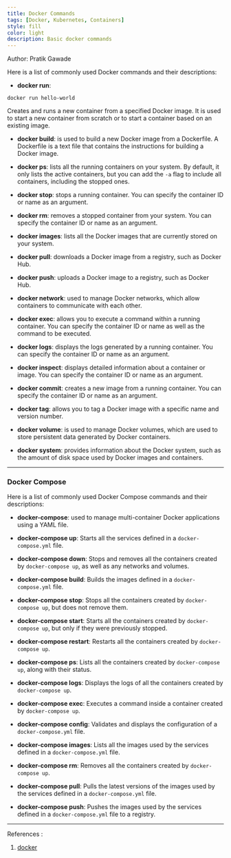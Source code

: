 ```yaml
---
title: Docker Commands
tags: [Docker, Kubernetes, Containers]
style: fill
color: light
description: Basic docker commands 
---
```


Author: Pratik Gawade

Here is a list of commonly used Docker commands and their descriptions:

- **docker run**:
```
docker run hello-world
```
 Creates and runs a new container from a specified Docker image. It is used to start a new container from scratch or to start a container based on an existing image.

- **docker build**: is used to build a new Docker image from a Dockerfile. A Dockerfile is a text file that contains the instructions for building a Docker image.

- **docker ps**: lists all the running containers on your system. By default, it only lists the active containers, but you can add the `-a` flag to include all containers, including the stopped ones.

- **docker stop**: stops a running container. You can specify the container ID or name as an argument.

- **docker rm**: removes a stopped container from your system. You can specify the container ID or name as an argument.

- **docker images**: lists all the Docker images that are currently stored on your system.

- **docker pull**: downloads a Docker image from a registry, such as Docker Hub.

- **docker push**: uploads a Docker image to a registry, such as Docker Hub.

- **docker network**: used to manage Docker networks, which allow containers to communicate with each other.

- **docker exec**: allows you to execute a command within a running container. You can specify the container ID or name as well as the command to be executed.

- **docker logs**: displays the logs generated by a running container. You can specify the container ID or name as an argument.

- **docker inspect**: displays detailed information about a container or image. You can specify the container ID or name as an argument.

- **docker commit**: creates a new image from a running container. You can specify the container ID or name as an argument.

- **docker tag**: allows you to tag a Docker image with a specific name and version number.

- **docker volume**: is used to manage Docker volumes, which are used to store persistent data generated by Docker containers.

- **docker system**: provides information about the Docker system, such as the amount of disk space used by Docker images and containers.

___
### Docker Compose 
Here is a list of commonly used Docker Compose commands and their descriptions:
- **docker-compose**: used to manage multi-container Docker applications using a YAML file.

- **docker-compose up**: Starts all the services defined in a `docker-compose.yml` file.

- **docker-compose down**: Stops and removes all the containers created by `docker-compose up`, as well as any networks and volumes.

- **docker-compose build**: Builds the images defined in a `docker-compose.yml` file.

- **docker-compose stop**: Stops all the containers created by `docker-compose up`, but does not remove them.

- **docker-compose start**: Starts all the containers created by `docker-compose up`, but only if they were previously stopped.

- **docker-compose restart**: Restarts all the containers created by `docker-compose up`.

- **docker-compose ps**: Lists all the containers created by `docker-compose up`, along with their status.

- **docker-compose logs**: Displays the logs of all the containers created by `docker-compose up`.

- **docker-compose exec**: Executes a command inside a container created by `docker-compose up`.

- **docker-compose config**: Validates and displays the configuration of a `docker-compose.yml` file.

- **docker-compose images**: Lists all the images used by the services defined in a `docker-compose.yml` file.

- **docker-compose rm**: Removes all the containers created by `docker-compose up`.

- **docker-compose pull**: Pulls the latest versions of the images used by the services defined in a `docker-compose.yml` file.

- **docker-compose push**: Pushes the images used by the services defined in a `docker-compose.yml` file to a registry.

___
References : 
1. [docker](https://docs.docker.com/)